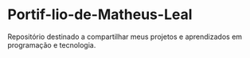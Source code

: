 # Portif-lio-de-Matheus-Leal
Repositório destinado a compartilhar meus projetos e aprendizados em programação e tecnologia.
